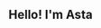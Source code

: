 ## Hello! I'm Asta

<!--
**Lloydie17/lloydie17** is a ✨ _special_ ✨ repository because its `README.md` (this file) appears on your GitHub profile.

Here are some ideas to get you started:

- 🔭 I’m currently working on my skills.
- 🌱 I’m currently learning new languages
- ⚡ Fun fact: ...
-->
